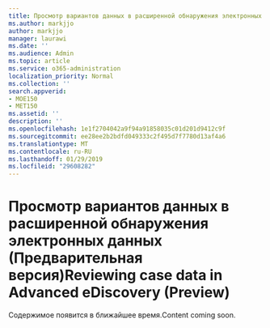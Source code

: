 ```yaml
---
title: Просмотр вариантов данных в расширенной обнаружения электронных данных (Предварительная версия)
ms.author: markjjo
author: markjjo
manager: laurawi
ms.date: ''
ms.audience: Admin
ms.topic: article
ms.service: o365-administration
localization_priority: Normal
ms.collection: ''
search.appverid:
- MOE150
- MET150
ms.assetid: ''
description: ''
ms.openlocfilehash: 1e1f2704042a9f94a91858035c01d201d9412c9f
ms.sourcegitcommit: ee28ee2b2bdfd049333c2f495d7f7780d13af4a6
ms.translationtype: MT
ms.contentlocale: ru-RU
ms.lasthandoff: 01/29/2019
ms.locfileid: "29608282"
---
```

# <a name="reviewing-case-data-in-advanced-ediscovery-preview"></a><span data-ttu-id="9c314-102">Просмотр вариантов данных в расширенной обнаружения электронных данных (Предварительная версия)</span><span class="sxs-lookup"><span data-stu-id="9c314-102">Reviewing case data in Advanced eDiscovery (Preview)</span></span>

<span data-ttu-id="9c314-103">Содержимое появится в ближайшее время.</span><span class="sxs-lookup"><span data-stu-id="9c314-103">Content coming soon.</span></span>